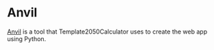 # Anvil

[Anvil](https://anvil.works) is a tool that Template2050Calculator uses to create the web app using Python.
